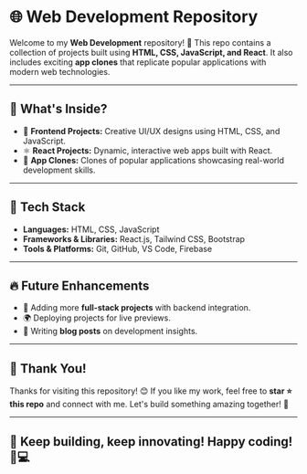 # 🌐 Web Development Repository

Welcome to my **Web Development** repository! 🚀 This repo contains a collection of projects built using **HTML, CSS, JavaScript, and React**. It also includes exciting **app clones** that replicate popular applications with modern web technologies.

---

## 📌 What's Inside?
- 🎨 **Frontend Projects:** Creative UI/UX designs using HTML, CSS, and JavaScript.
- ⚛️ **React Projects:** Dynamic, interactive web apps built with React.
- 📱 **App Clones:** Clones of popular applications showcasing real-world development skills.

---

## 🚀 Tech Stack

- **Languages:** HTML, CSS, JavaScript
- **Frameworks & Libraries:** React.js, Tailwind CSS, Bootstrap
- **Tools & Platforms:** Git, GitHub, VS Code, Firebase

---

## 🔥 Future Enhancements
- 🔧 Adding more **full-stack projects** with backend integration.
- 🌍 Deploying projects for live previews.
- 📝 Writing **blog posts** on development insights.

---

## 🙌 Thank You!
Thanks for visiting this repository! 😊 If you like my work, feel free to **star ⭐ this repo** and connect with me. Let's build something amazing together! 🚀

---

## 🚀 Keep building, keep innovating! Happy coding! 🎨💻
